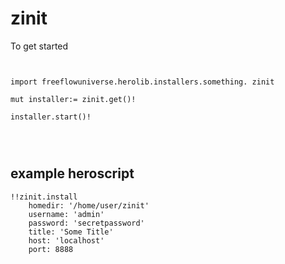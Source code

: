 # zinit



To get started

```vlang


import freeflowuniverse.herolib.installers.something. zinit

mut installer:= zinit.get()!

installer.start()!




```

## example heroscript

```hero
!!zinit.install
    homedir: '/home/user/zinit'
    username: 'admin'
    password: 'secretpassword'
    title: 'Some Title'
    host: 'localhost'
    port: 8888

```


